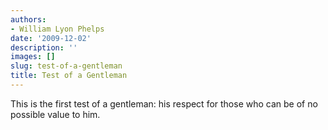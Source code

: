 ```yaml
---
authors:
- William Lyon Phelps
date: '2009-12-02'
description: ''
images: []
slug: test-of-a-gentleman
title: Test of a Gentleman
---
```


This is the first test of a gentleman: his respect for those who can be of no possible value to him.